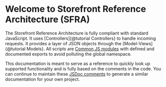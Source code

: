 # Welcome to Storefront Reference Architecture (SFRA)

The Storefront Reference Architecture is fully compliant with standard JavaScript. It uses [Controllers]{@tutorial Controllers} to handle incoming requests. It provides a layer of JSON objects through the [Model-Views]{@tutorial Models}. All scripts are [Common JS modules](http://www.commonjs.org) with defined and documented exports to avoid polluting the global namespace.

This documentation is meant to serve as a reference to quickly look up supported functionality and is fully based on the comments in the code. You can continue to maintain these [JSDoc comments](http://usejsdoc.org/) to generate a similar documentation for your own project.

